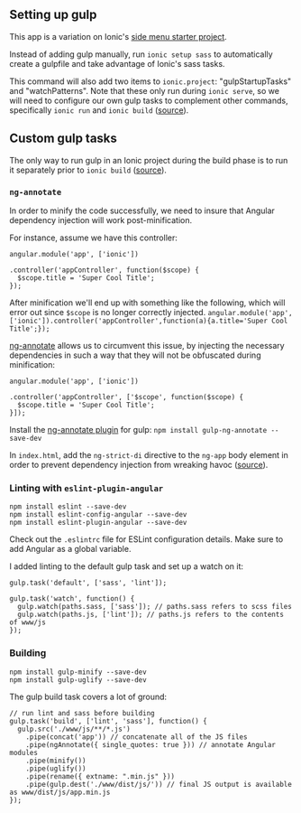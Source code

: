## Setting up gulp

This app is a variation on Ionic's [side menu starter project](https://github.com/driftyco/ionic-starter-sidemenu).

Instead of adding gulp manually, run `ionic setup sass` to automatically create a gulpfile and take advantage of Ionic's sass tasks.

This command will also add two items to `ionic.project`: "gulpStartupTasks" and "watchPatterns". Note that these only run during `ionic serve`, so we will need to configure our own gulp tasks to complement other commands, specifically `ionic run` and `ionic build` ([source](http://codepen.io/leob6/post/quick-tip-using-gulp-to-customize-the-serve-run-and-build-process-for-your-ionic-framework-apps)).

## Custom gulp tasks

The only way to run gulp in an Ionic project during the build phase is to run it separately prior to `ionic build` ([source](https://github.com/driftyco/ionic-cli/issues/345#issuecomment-88659079)).

### `ng-annotate`

In order to minify the code successfully, we need to insure that Angular dependency injection will work post-minification.

For instance, assume we have this controller:
```
angular.module('app', ['ionic'])

.controller('appController', function($scope) {
  $scope.title = 'Super Cool Title';
});
```

After minification we'll end up with something like the following, which will error out since `$scope` is no longer correctly injected.
`angular.module('app',['ionic']).controller('appController',function(a){a.title='Super Cool Title';});`

[ng-annotate](https://github.com/olov/ng-annotate) allows us to circumvent this issue, by injecting the necessary dependencies in such a way that they will not be obfuscated during minification:
```
angular.module('app', ['ionic'])

.controller('appController', ['$scope', function($scope) {
  $scope.title = 'Super Cool Title';
}]);
```

Install the [ng-annotate plugin](https://www.npmjs.com/package/gulp-ng-annotate/) for gulp:
`npm install gulp-ng-annotate --save-dev`

In `index.html`, add the `ng-strict-di` directive to the `ng-app` body element in order to prevent dependency injection from wreaking havoc ([source](http://www.joshmorony.com/how-to-minify-an-ionic-application-for-production/)).

### Linting with `eslint-plugin-angular`

```
npm install eslint --save-dev
npm install eslint-config-angular --save-dev
npm install eslint-plugin-angular --save-dev
```

Check out the `.eslintrc` file for ESLint configuration details. Make sure to add Angular as a global variable.

I added linting to the default gulp task and set up a watch on it:
```
gulp.task('default', ['sass', 'lint']);

gulp.task('watch', function() {
  gulp.watch(paths.sass, ['sass']); // paths.sass refers to scss files
  gulp.watch(paths.js, ['lint']); // paths.js refers to the contents of www/js
});
```

### Building

```
npm install gulp-minify --save-dev
npm install gulp-uglify --save-dev
```

The gulp build task covers a lot of ground:
```
// run lint and sass before building
gulp.task('build', ['lint', 'sass'], function() {
  gulp.src('./www/js/**/*.js')
    .pipe(concat('app')) // concatenate all of the JS files
    .pipe(ngAnnotate({ single_quotes: true })) // annotate Angular modules
    .pipe(minify())
    .pipe(uglify())
    .pipe(rename({ extname: ".min.js" }))
    .pipe(gulp.dest('./www/dist/js/')) // final JS output is available as www/dist/js/app.min.js
});

```
